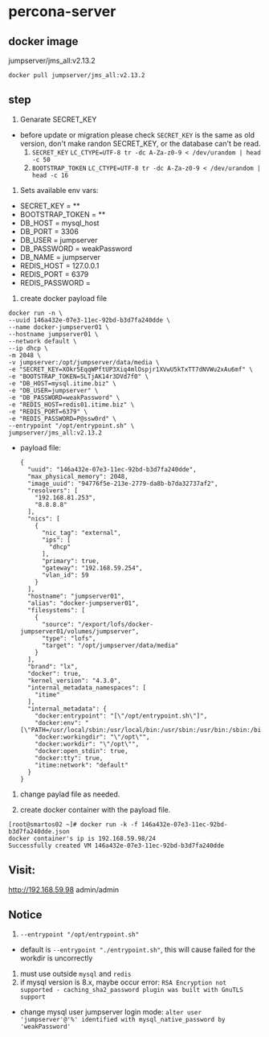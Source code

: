 # percona-server
## docker image
jumpserver/jms_all:v2.13.2

```
docker pull jumpserver/jms_all:v2.13.2
```
## step
1. Genarate SECRET_KEY
  - before update or migration please check `SECRET_KEY` is the same as old version, don't make randon SECRET_KEY, or the database can't be read.
    1. `SECRET_KEY`
      `LC_CTYPE=UTF-8 tr -dc A-Za-z0-9 < /dev/urandom | head -c 50`
    1. `BOOTSTRAP_TOKEN`
      `LC_CTYPE=UTF-8 tr -dc A-Za-z0-9 < /dev/urandom | head -c 16`

1. Sets available env vars:
  - SECRET_KEY = **
  - BOOTSTRAP_TOKEN = **
  - DB_HOST = mysql_host
  - DB_PORT = 3306
  - DB_USER = jumpserver
  - DB_PASSWORD = weakPassword
  - DB_NAME = jumpserver
  - REDIS_HOST = 127.0.0.1
  - REDIS_PORT = 6379
  - REDIS_PASSWORD =

1. create docker payload file
  ```
  docker run -n \
  --uuid 146a432e-07e3-11ec-92bd-b3d7fa240dde \
  --name docker-jumpserver01 \
  --hostname jumpserver01 \
  --network default \
  --ip dhcp \
  -m 2048 \
  -v jumpserver:/opt/jumpserver/data/media \
  -e "SECRET_KEY=XOkr5EqqWPftUP3Xiq4mlOspjr1XVwU5kTxTT7dNVWu2xAu6mf" \
  -e "BOOTSTRAP_TOKEN=5LTjAK14r3DVd7f0" \
  -e "DB_HOST=mysql.itime.biz" \
  -e "DB_USER=jumpserver" \
  -e "DB_PASSWORD=weakPassword" \
  -e "REDIS_HOST=redis01.itime.biz" \
  -e "REDIS_PORT=6379" \
  -e "REDIS_PASSWORD=P@ssw0rd" \
  --entrypoint "/opt/entrypoint.sh" \
  jumpserver/jms_all:v2.13.2
  ```

- payload file: 
  ```
  {
    "uuid": "146a432e-07e3-11ec-92bd-b3d7fa240dde",
    "max_physical_memory": 2048,
    "image_uuid": "94776f5e-213e-2779-da8b-b7da32737af2",
    "resolvers": [
      "192.168.81.253",
      "8.8.8.8"
    ],
    "nics": [
      {
        "nic_tag": "external",
        "ips": [
          "dhcp"
        ],
        "primary": true,
        "gateway": "192.168.59.254",
        "vlan_id": 59
      }
    ],
    "hostname": "jumpserver01",
    "alias": "docker-jumpserver01",
    "filesystems": [
      {
        "source": "/export/lofs/docker-jumpserver01/volumes/jumpserver",
        "type": "lofs",
        "target": "/opt/jumpserver/data/media"
      }
    ],
    "brand": "lx",
    "docker": true,
    "kernel_version": "4.3.0",
    "internal_metadata_namespaces": [
      "itime"
    ],
    "internal_metadata": {
      "docker:entrypoint": "[\"/opt/entrypoint.sh\"]",
      "docker:env": "[\"PATH=/usr/local/sbin:/usr/local/bin:/usr/sbin:/usr/bin:/sbin:/bin\",\"Version=v2.13.2\",\"LANG=en_US.utf8\",\"SECRET_KEY=XOkr5EqqWPftUP3Xiq4mlOspjr1XVwU5kTxTT7dNVWu2xAu6mf\",\"BOOTSTRAP_TOKEN=5LTjAK14r3DVd7f0\",\"DB_ENGINE=mysql\",\"DB_HOST=mysql.itime.biz\",\"DB_PORT=3306\",\"DB_USER=jumpserver\",\"DB_PASSWORD=weakPassword\",\"DB_NAME=jumpserver\",\"REDIS_HOST=redis01.itime.biz\",\"REDIS_PORT=6379\",\"REDIS_PASSWORD=P@ssw0rd\",\"CORE_HOST=http://127.0.0.1:8080\",\"LOG_LEVEL=ERROR\"]",
      "docker:workingdir": "\"/opt\"",
      "docker:workdir": "\"/opt\"",
      "docker:open_stdin": true,
      "docker:tty": true,
      "itime:network": "default"
    }
  }
  ```
1. change paylad file as needed.

1. create docker container with the payload file.
  ```
  [root@smartos02 ~]# docker run -k -f 146a432e-07e3-11ec-92bd-b3d7fa240dde.json
  docker container's ip is 192.168.59.98/24
  Successfully created VM 146a432e-07e3-11ec-92bd-b3d7fa240dde
  ```

## Visit:
http://192.168.59.98
admin/admin

## Notice
1. `--entrypoint "/opt/entrypoint.sh"`
  - default is `--entrypoint "./entrypoint.sh"`, this will cause failed for the workdir is uncorrectly
1. must use outside `mysql` and `redis`
1. if mysql version is 8.x, maybe occur error: `RSA Encryption not supported - caching_sha2_password plugin was built with GnuTLS support`
  - change mysql user jumpserver login mode:
    `alter user 'jumpserver'@'%' identified with mysql_native_password by 'weakPassword'`
